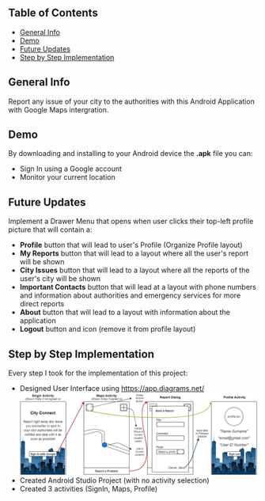 ## Table of Contents
* [General Info](#general-info)
* [Demo](#demo)
* [Future Updates](#future-updates)
* [Step by Step Implementation](#step-by-step-implementation)

## General Info
Report any issue of your city to the authorities with this Android Application with Google Maps intergration.

## Demo
By downloading and installing to your Android device the <b>.apk</b> file you can:
* Sign In using a Google account
* Monitor your current location
<!-- TODO Continue Demo with application abilities -->

## Future Updates
Implement a Drawer Menu that opens when user clicks their top-left profile picture that will contain a:
* <b>Profile</b> button that will lead to user's Profile (Organize Profile layout)
* <b>My Reports</b> button that will lead to a layout where all the user's report will be shown
* <b>City Issues</b> button that will lead to a layout where all the reports of the user's city will be shown 
* <b>Important Contacts</b> button that will lead at a layout with phone numbers and information about authorities and emergency services for more direct reports
* <b>About</b> button that will lead to a layout with information about the application
* <b>Logout</b> button and icon (remove it from profile layout)
<!-- TODO: Continue Future Updates with application expansion ideas -->

## Step by Step Implementation
Every step I took for the implementation of this project:
* Designed User Interface using https://app.diagrams.net/
![UI Design](https://github.com/Ntelos/City-Connect/blob/main/images/UI_Design.png?raw=true)
* Created Android Studio Project (with no activity selection)
* Created 3 activities (SignIn, Maps, Profile)